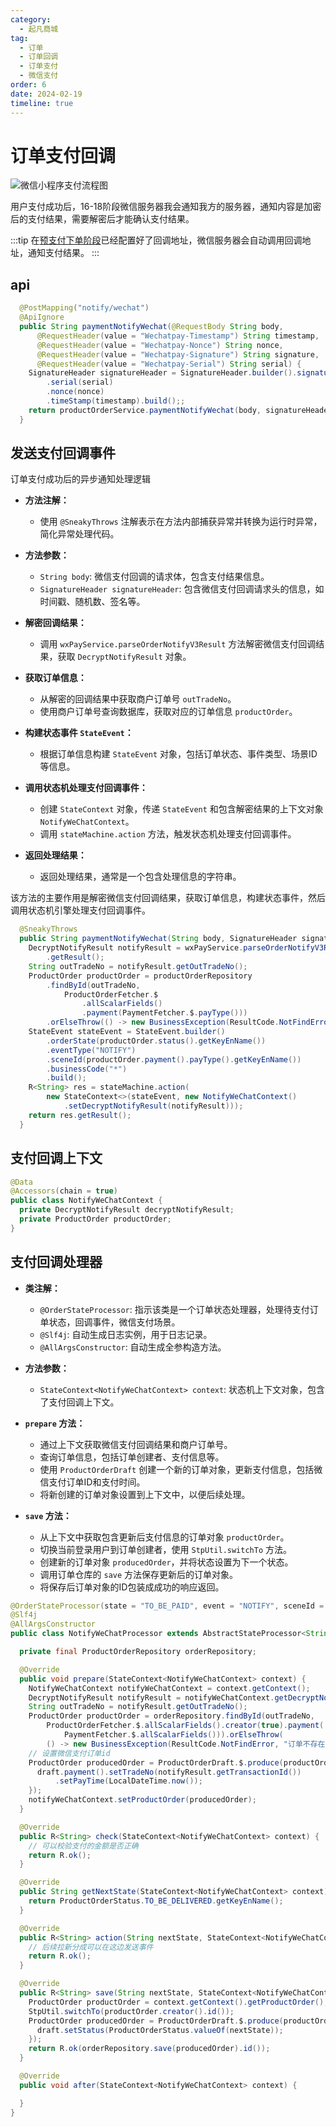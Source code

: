 ```yaml
---
category:
  - 起凡商城
tag:
  - 订单
  - 订单回调
  - 订单支付
  - 微信支付
order: 6
date: 2024-02-19
timeline: true
---
```


# 订单支付回调

![微信小程序支付流程图](https://pay.wechatpay.cn/wiki/doc/apiv3/assets/img/pay/wechatpay/6_2.png)

用户支付成功后，16-18阶段微信服务器我会通知我方的服务器，通知内容是加密后的支付结果，需要解密后才能确认支付结果。

:::tip
在[预支付下单阶段](./order-prepay.md#预支付请求体构建-prepare阶段)已经配置好了回调地址，微信服务器会自动调用回调地址，通知支付结果。
:::

## api

```java
  @PostMapping("notify/wechat")
  @ApiIgnore
  public String paymentNotifyWechat(@RequestBody String body,
      @RequestHeader(value = "Wechatpay-Timestamp") String timestamp,
      @RequestHeader(value = "Wechatpay-Nonce") String nonce,
      @RequestHeader(value = "Wechatpay-Signature") String signature,
      @RequestHeader(value = "Wechatpay-Serial") String serial) {
    SignatureHeader signatureHeader = SignatureHeader.builder().signature(signature)
        .serial(serial)
        .nonce(nonce)
        .timeStamp(timestamp).build();;
    return productOrderService.paymentNotifyWechat(body, signatureHeader);
  }

```

## 发送支付回调事件

订单支付成功后的异步通知处理逻辑

- **方法注解：**
  - 使用 `@SneakyThrows` 注解表示在方法内部捕获异常并转换为运行时异常，简化异常处理代码。

- **方法参数：**
  - `String body`: 微信支付回调的请求体，包含支付结果信息。
  - `SignatureHeader signatureHeader`: 包含微信支付回调请求头的信息，如时间戳、随机数、签名等。

- **解密回调结果：**
  - 调用 `wxPayService.parseOrderNotifyV3Result` 方法解密微信支付回调结果，获取 `DecryptNotifyResult` 对象。

- **获取订单信息：**
  - 从解密的回调结果中获取商户订单号 `outTradeNo`。
  - 使用商户订单号查询数据库，获取对应的订单信息 `productOrder`。

- **构建状态事件 `StateEvent`：**
  - 根据订单信息构建 `StateEvent` 对象，包括订单状态、事件类型、场景ID等信息。

- **调用状态机处理支付回调事件：**
  - 创建 `StateContext` 对象，传递 `StateEvent` 和包含解密结果的上下文对象 `NotifyWeChatContext`。
  - 调用 `stateMachine.action` 方法，触发状态机处理支付回调事件。

- **返回处理结果：**
  - 返回处理结果，通常是一个包含处理信息的字符串。

该方法的主要作用是解密微信支付回调结果，获取订单信息，构建状态事件，然后调用状态机引擎处理支付回调事件。

```java
  @SneakyThrows
  public String paymentNotifyWechat(String body, SignatureHeader signatureHeader) {
    DecryptNotifyResult notifyResult = wxPayService.parseOrderNotifyV3Result(body, signatureHeader)
        .getResult();
    String outTradeNo = notifyResult.getOutTradeNo();
    ProductOrder productOrder = productOrderRepository
        .findById(outTradeNo,
            ProductOrderFetcher.$
                .allScalarFields()
                .payment(PaymentFetcher.$.payType()))
        .orElseThrow(() -> new BusinessException(ResultCode.NotFindError, "订单不存在"));
    StateEvent stateEvent = StateEvent.builder()
        .orderState(productOrder.status().getKeyEnName())
        .eventType("NOTIFY")
        .sceneId(productOrder.payment().payType().getKeyEnName())
        .businessCode("*")
        .build();
    R<String> res = stateMachine.action(
        new StateContext<>(stateEvent, new NotifyWeChatContext()
            .setDecryptNotifyResult(notifyResult)));
    return res.getResult();
  }

```

## 支付回调上下文

```java
@Data
@Accessors(chain = true)
public class NotifyWeChatContext {
  private DecryptNotifyResult decryptNotifyResult;
  private ProductOrder productOrder;
}
```

## 支付回调处理器

- **类注解：**
  - `@OrderStateProcessor`: 指示该类是一个订单状态处理器，处理待支付订单状态，回调事件，微信支付场景。
  - `@Slf4j`: 自动生成日志实例，用于日志记录。
  - `@AllArgsConstructor`: 自动生成全参构造方法。

- **方法参数：**
  - `StateContext<NotifyWeChatContext> context`: 状态机上下文对象，包含了支付回调上下文。

- **`prepare` 方法：**
  - 通过上下文获取微信支付回调结果和商户订单号。
  - 查询订单信息，包括订单创建者、支付信息等。
  - 使用 `ProductOrderDraft` 创建一个新的订单对象，更新支付信息，包括微信支付订单ID和支付时间。
  - 将新创建的订单对象设置到上下文中，以便后续处理。
- **`save` 方法：**
  - 从上下文中获取包含更新后支付信息的订单对象 `productOrder`。
  - 切换当前登录用户到订单创建者，使用 `StpUtil.switchTo` 方法。
  - 创建新的订单对象 `producedOrder`，并将状态设置为下一个状态。
  - 调用订单仓库的 `save` 方法保存更新后的订单对象。
  - 将保存后订单对象的ID包装成成功的响应返回。

```java
@OrderStateProcessor(state = "TO_BE_PAID", event = "NOTIFY", sceneId = "WE_CHAT_PAY")
@Slf4j
@AllArgsConstructor
public class NotifyWeChatProcessor extends AbstractStateProcessor<String, NotifyWeChatContext> {

  private final ProductOrderRepository orderRepository;

  @Override
  public void prepare(StateContext<NotifyWeChatContext> context) {
    NotifyWeChatContext notifyWeChatContext = context.getContext();
    DecryptNotifyResult notifyResult = notifyWeChatContext.getDecryptNotifyResult();
    String outTradeNo = notifyResult.getOutTradeNo();
    ProductOrder productOrder = orderRepository.findById(outTradeNo,
        ProductOrderFetcher.$.allScalarFields().creator(true).payment(
            PaymentFetcher.$.allScalarFields())).orElseThrow(
        () -> new BusinessException(ResultCode.NotFindError, "订单不存在"));
    // 设置微信支付订单id
    ProductOrder producedOrder = ProductOrderDraft.$.produce(productOrder, draft -> {
      draft.payment().setTradeNo(notifyResult.getTransactionId())
          .setPayTime(LocalDateTime.now());
    });
    notifyWeChatContext.setProductOrder(producedOrder);
  }

  @Override
  public R<String> check(StateContext<NotifyWeChatContext> context) {
    // 可以校验支付的金额是否正确
    return R.ok();
  }

  @Override
  public String getNextState(StateContext<NotifyWeChatContext> context) {
    return ProductOrderStatus.TO_BE_DELIVERED.getKeyEnName();
  }

  @Override
  public R<String> action(String nextState, StateContext<NotifyWeChatContext> context) {
    // 后续拉新分成可以在这边发送事件
    return R.ok();
  }

  @Override
  public R<String> save(String nextState, StateContext<NotifyWeChatContext> context) {
    ProductOrder productOrder = context.getContext().getProductOrder();
    StpUtil.switchTo(productOrder.creator().id());
    ProductOrder producedOrder = ProductOrderDraft.$.produce(productOrder, draft -> {
      draft.setStatus(ProductOrderStatus.valueOf(nextState));
    });
    return R.ok(orderRepository.save(producedOrder).id());
  }

  @Override
  public void after(StateContext<NotifyWeChatContext> context) {

  }
}

```
